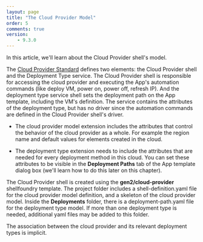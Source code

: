```yaml
---
layout: page
title: "The Cloud Provider Model"
order: 5
comments: true
version:
    - 9.3.0
---
```


In this article, we'll learn about the Cloud Provider shell's model.

The <a href="https://github.com/QualiSystems/cloudshell-standards/blob/master/Documentation/cloud_provider_standard.md" target="_blank">Cloud Provider Standard</a> defines two elements: the Cloud Provider shell and the Deployment Type service. The Cloud Provider shell is responsible for accessing the cloud provider and executing the App's automation commands (like deploy VM, power on, power off, refresh IP). And the deployment type service shell sets the deployment path on the App template, including the VM's definition. The service contains the attributes of the deployment type, but has no driver since the automation commands are defined in the Cloud Provider shell's driver.

* The cloud provider model extension includes the attributes that control the behavior of the cloud provider as a whole. For example the region name and default values for elements created in the cloud. 

* The deployment type extension needs to include the attributes that are needed for every deployment method in this cloud. You can set these attributes to be visible in the **Deployment Paths** tab of the App template dialog box (we'll learn how to do this later on this chapter).

The Cloud Provider shell is created using the **gen2/cloud-provider** shellfoundry template. The project folder includes a shell-definition.yaml file for the cloud provider model definition, and a skeleton of the cloud provider model. Inside the **Deployments** folder, there is a deployment-path.yaml file for the deployment type model. If more
than one deployment type is needed, additional yaml files may be added to this folder.

The association between the cloud provider and its relevant deployment types is implicit.

